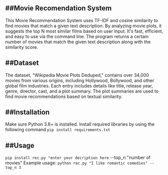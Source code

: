 ##Movie Recomendation System
---
This Movie Recommendation System uses TF-IDF and cosine similarity to find movies that match a given text description. By analyzing movie plots, it suggests the top N most similar films based on user input. It's fast, efficient, and easy to use via the command line. The program returns a certain number of movies that match the given text description along with the similarity score.

##Dataset
---
The dataset, "Wikipedia Movie Plots Deduped," contains over 34,000 movies from various origins, including Hollywood, Bollywood, and other global film industries. Each entry includes details like title, release year, genre, director, cast, and a plot summary. The plot summaries are used to find movie recommendations based on textual similarity.

##Installation
---
Make sure Python 3.8+ is installed. Install required libraries by using the following command
`pip install requirements.txt`

##Usage
---
`pip install rec.py "enter your decription here` --top_n "number of movies"
Example usage:
`python rec.py "I like romantic comedies" --top_n 3`





